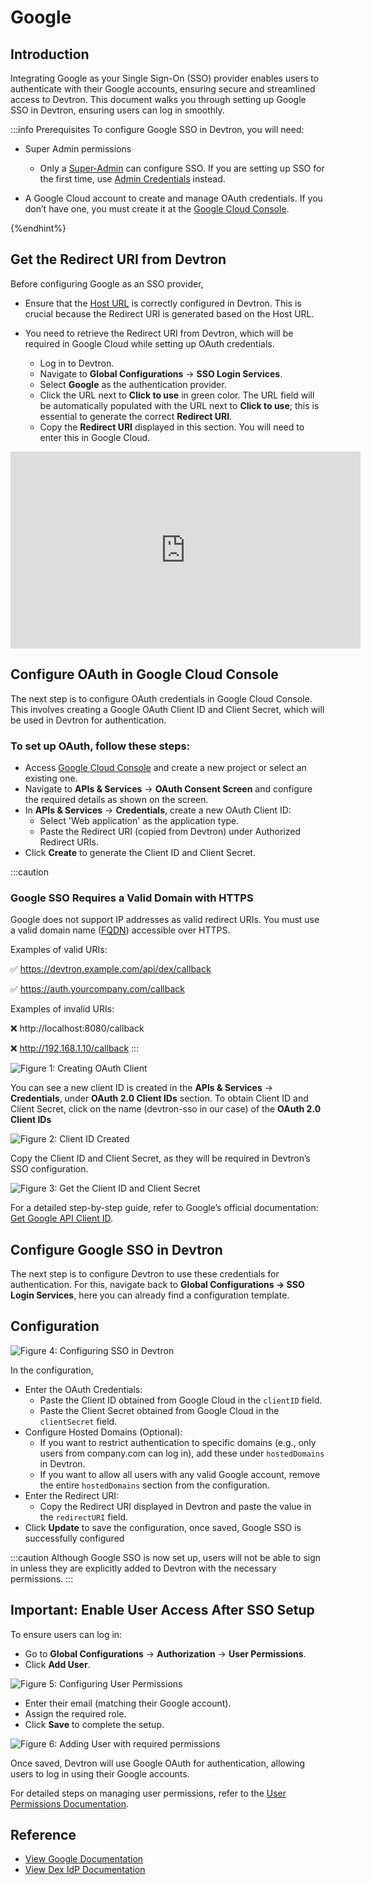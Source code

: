 # Google

## Introduction

Integrating Google as your Single Sign-On (SSO) provider enables users to authenticate with their Google accounts, ensuring secure and streamlined access to Devtron. This document walks you through setting up Google SSO in Devtron, ensuring users can log in smoothly.

:::info Prerequisites
To configure Google SSO in Devtron, you will need:

* Super Admin permissions

  * Only a [Super-Admin](../user-access.md#grant-super-admin-permission) can configure SSO. If you are setting up SSO for the first time, use [Admin Credentials](https://docs.devtron.ai/install/install-devtron#devtron-admin-credentials) instead.

* A Google Cloud account to create and manage OAuth credentials. If you don’t have one, you must create it at the [Google Cloud Console](https://console.cloud.google.com/).

{%endhint%}

## Get the Redirect URI from Devtron

Before configuring Google as an SSO provider, 
* Ensure that the [Host URL](../../host-url.md) is correctly configured in Devtron. This is crucial because the Redirect URI is generated based on the Host URL.
* You need to retrieve the Redirect URI from Devtron, which will be required in Google Cloud while setting up OAuth credentials.

  * Log in to Devtron.
  * Navigate to **Global Configurations** → **SSO Login Services**.
  * Select **Google** as the authentication provider.
  * Click the URL next to **Click to use** in green color. The URL field will be automatically populated with the URL next to **Click to use**; this is essential to generate the correct **Redirect URI**.
  * Copy the **Redirect URI** displayed in this section. You will need to enter this in Google Cloud.

 <iframe width="560" height="315" src="https://www.youtube.com/embed/QvufIzUSNpg" title="Getting the Redirect URI" frameborder="0" allowfullscreen></iframe>

## Configure OAuth in Google Cloud Console

The next step is to configure OAuth credentials in Google Cloud Console. This involves creating a Google OAuth Client ID and Client Secret, which will be used in Devtron for authentication.

### To set up OAuth, follow these steps:

* Access [Google Cloud Console](https://console.cloud.google.com/) and create a new project or select an existing one.
* Navigate to **APIs & Services** → **OAuth Consent Screen** and configure the required details as shown on the screen.
* In **APIs & Services** → **Credentials**, create a new OAuth Client ID:
  * Select 'Web application' as the application type.
  * Paste the Redirect URI (copied from Devtron) under Authorized Redirect URIs.
* Click **Create** to generate the Client ID and Client Secret.

:::caution
### Google SSO Requires a Valid Domain with HTTPS

Google does not support IP addresses as valid redirect URIs. You must use a valid domain name ([FQDN](https://en.wikipedia.org/wiki/Fully_qualified_domain_name)) accessible over HTTPS.

Examples of valid URIs:

✅ https://devtron.example.com/api/dex/callback

✅ https://auth.yourcompany.com/callback

Examples of invalid URIs:

❌ http://localhost:8080/callback

❌ http://192.168.1.10/callback
:::

![Figure 1: Creating OAuth Client](https://devtron-public-asset.s3.us-east-2.amazonaws.com/images/global-configurations/sso-login-service/creating-oauth-client-google-sso.jpg)

You can see a new client ID is created in the **APIs & Services** → **Credentials**, under **OAuth 2.0 Client IDs** section. To obtain Client ID and Client Secret, click on the name (devtron-sso in our case) of the **OAuth 2.0 Client IDs**

![Figure 2: Client ID Created](https://devtron-public-asset.s3.us-east-2.amazonaws.com/images/global-configurations/sso-login-service/client-id-created-google-sso.jpg)

Copy the Client ID and Client Secret, as they will be required in Devtron’s SSO configuration.

![Figure 3: Get the Client ID and Client Secret](https://devtron-public-asset.s3.us-east-2.amazonaws.com/images/global-configurations/sso-login-service/client-id-and-secret-google-sso.jpg)

For a detailed step-by-step guide, refer to Google’s official documentation: [Get Google API Client ID](https://developers.google.com/identity/gsi/web/guides/get-google-api-clientid).

## Configure Google SSO in Devtron

The next step is to configure Devtron to use these credentials for authentication. For this, navigate back to **Global Configurations → SSO Login Services**, here you can already find a configuration template.

## Configuration

![Figure 4: Configuring SSO in Devtron](https://devtron-public-asset.s3.us-east-2.amazonaws.com/images/global-configurations/sso-login-service/configuration-devtron-google-sso.jpg)

In the configuration,

* Enter the OAuth Credentials:
  * Paste the Client ID obtained from Google Cloud in the `clientID` field.
  * Paste the Client Secret obtained from Google Cloud in the `clientSecret` field.
* Configure Hosted Domains (Optional):
  * If you want to restrict authentication to specific domains (e.g., only users from company.com can log in), add these under `hostedDomains` in Devtron.
  * If you want to allow all users with any valid Google account, remove the entire `hostedDomains` section from the configuration.
* Enter the Redirect URI:
  * Copy the Redirect URI displayed in Devtron and paste the value in the `redirectURI` field.
* Click **Update** to save the configuration, once saved, Google SSO is successfully configured

:::caution 
Although Google SSO is now set up, users will not be able to sign in unless they are explicitly added to Devtron with the necessary permissions.
:::

## Important: Enable User Access After SSO Setup

To ensure users can log in:

* Go to **Global Configurations** → **Authorization** → **User Permissions**.
* Click **Add User**.

![Figure 5: Configuring User Permissions](https://devtron-public-asset.s3.us-east-2.amazonaws.com/images/global-configurations/sso-login-service/config-user-permissions-google-sso.jpg)

* Enter their email (matching their Google account).
* Assign the required role.
* Click **Save** to complete the setup.

![Figure 6: Adding User with required permissions](https://devtron-public-asset.s3.us-east-2.amazonaws.com/images/global-configurations/sso-login-service/adding-user-google-sso.jpg)

Once saved, Devtron will use Google OAuth for authentication, allowing users to log in using their Google accounts.

For detailed steps on managing user permissions, refer to the [User Permissions Documentation](../user-access.md).

## Reference

* [View Google Documentation](https://developers.google.com/identity/gsi/web/guides/get-google-api-clientid)
* [View Dex IdP Documentation](https://dexidp.io/docs/connectors/google/)